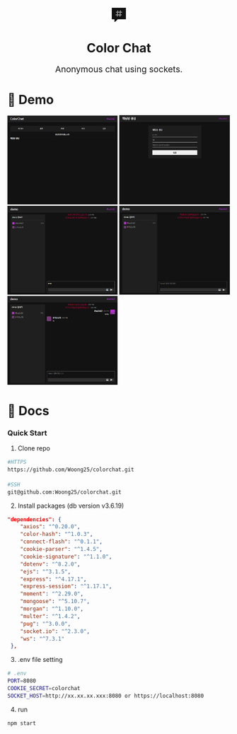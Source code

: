 <p align="center" style="color: #343a40">
  <img src="https://raw.githubusercontent.com/Woong25/colorchat/main/public/assets/images/favicon.png" />
  <h1 align="center">Color Chat</h1>
</p>
<p align="center" style="font-size: 1.2rem;">Anonymous chat using sockets.</p>

# 👀 Demo
<img src="https://raw.githubusercontent.com/Woong25/colorchat/main/demo1.png" width="49.5%" /> <img src="https://raw.githubusercontent.com/Woong25/colorchat/main/demo2.png" width="49.5%" />
<img src="https://raw.githubusercontent.com/Woong25/colorchat/main/demo3.png" width="49.5%" /> <img src="https://raw.githubusercontent.com/Woong25/colorchat/main/demo3-1.png" width="49.5%" />
<img src="https://raw.githubusercontent.com/Woong25/colorchat/main/demo4.png" width="49.5%" />

# 📖 Docs

### Quick Start

1. Clone repo
```bash
#HTTPS
https://github.com/Woong25/colorchat.git

#SSH
git@github.com:Woong25/colorchat.git 
```

2. Install packages (db version v3.6.19)
   
```json
"dependencies": {
    "axios": "^0.20.0",
    "color-hash": "^1.0.3",
    "connect-flash": "^0.1.1",
    "cookie-parser": "^1.4.5",
    "cookie-signature": "^1.1.0",
    "dotenv": "^8.2.0",
    "ejs": "^3.1.5",
    "express": "^4.17.1",
    "express-session": "^1.17.1",
    "moment": "^2.29.0",
    "mongoose": "^5.10.7",
    "morgan": "^1.10.0",
    "multer": "^1.4.2",
    "pug": "^3.0.0",
    "socket.io": "^2.3.0",
    "ws": "^7.3.1"
 },
```
3. .env file setting
```bash
# .env
PORT=8080
COOKIE_SECRET=colorchat
SOCKET_HOST=http://xx.xx.xx.xxx:8080 or https://localhost:8080
```

4. run
```bash
npm start
```
